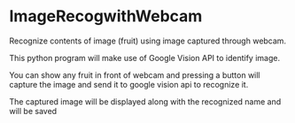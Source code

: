 # ImageRecogwithWebcam
Recognize contents of image (fruit) using image captured through webcam.

This python program will make use of Google Vision API to identify image. 

You can show any fruit in front of webcam and pressing a button will capture the image and send it to google vision api to recognize it. 

The captured image will be displayed along with the recognized name and will be saved

